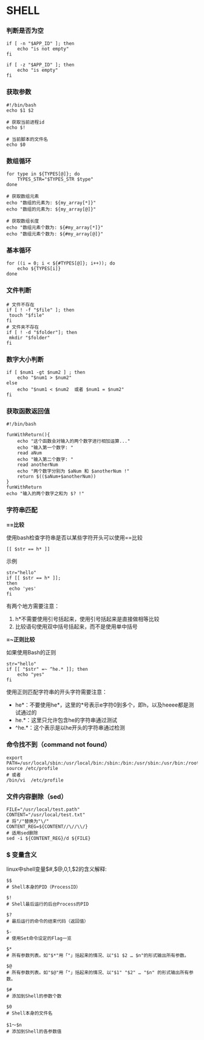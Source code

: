 # SHELL

### 判断是否为空

```shell
if [ -n "$APP_ID" ]; then
	echo "is not empty"
fi

if [ -z "$APP_ID" ]; then
	echo "is empty"
fi
```

### 获取参数

```shell
#!/bin/bash
echo $1 $2

# 获取当前进程id
echo $!

# 当前脚本的文件名
echo $0
```

### 数组循环

```shell
for type in ${TYPES[@]}; do
    TYPES_STR="$TYPES_STR $type"
done

# 获取数组元素
echo "数组的元素为: ${my_array[*]}"
echo "数组的元素为: ${my_array[@]}"

# 获取数组长度
echo "数组元素个数为: ${#my_array[*]}"
echo "数组元素个数为: ${#my_array[@]}"

```

### 基本循环

```shell
for ((i = 0; i < ${#TYPES[@]}; i++)); do
	echo ${TYPES[i]}
done
```

### 文件判断

```shell
# 文件不存在
if [ ! -f "$file" ]; then
 touch "$file"
fi
# 文件夹不存在
if [ ! -d "$folder"]; then
 mkdir "$folder"
fi
```

### 数字大小判断

```shell
if [ $num1 -gt $num2 ] ; then
    echo "$num1 > $num2"
else
    echo "$num1 < $num2  或者 $num1 = $num2"
fi
```

### 获取函数返回值

```shell
#!/bin/bash

funWithReturn(){
    echo "这个函数会对输入的两个数字进行相加运算..."
    echo "输入第一个数字: "
    read aNum
    echo "输入第二个数字: "
    read anotherNum
    echo "两个数字分别为 $aNum 和 $anotherNum !"
    return $(($aNum+$anotherNum))
}
funWithReturn
echo "输入的两个数字之和为 $? !"
```



### 字符串匹配

**==比较**

使用bash检查字符串是否以某些字符开头可以使用==比较

```shell
[[ $str == h* ]]
```

示例

```shell
str="hello"
if [[ $str == h* ]];
then
 echo 'yes'
fi
```

有两个地方需要注意：

1. h*不需要使用引号括起来，使用引号括起来是直接做相等比较
2. 比较语句使用双中括号括起来，而不是使用单中括号

**=~正则比较**

如果使用Bash的正则

```shell
str="hello"
if [[ "$str" =~ ^he.* ]]; then
    echo "yes"
fi
```

使用正则匹配字符串的开头字符需要注意：

- he*：不要使用he*，这里的*号表示e字符0到多个，即h，以及heeee都是测试通过的
- he.*：这里只允许包含he的字符串通过测试
- ^he.*：这个表示是以he开头的字符串通过检测

### 命令找不到（command not found）

```shell
export PATH=/usr/local/sbin:/usr/local/bin:/sbin:/bin:/usr/sbin:/usr/bin:/root/bin
source /etc/profile
# 或者
/bin/vi  /etc/profile
```

### 文件内容删除（sed）

```shell
FILE="/usr/local/test.path"
CONTENT="/usr/local/test.txt"
# 将"/"替换为"\/"
CONTENT_REG=${CONTENT//\//\\/}
# 适用sed删除
sed -i ${CONTENT_REG}/d ${FILE}
```

### $ 变量含义

linux中shell变量$#,$@,$0,$1,$2的含义解释: 

```shell
$$ 
# Shell本身的PID（ProcessID） 

$! 
# Shell最后运行的后台Process的PID 

$? 
# 最后运行的命令的结束代码（返回值） 

$- 
# 使用Set命令设定的Flag一览

$* 
# 所有参数列表。如"$*"用「"」括起来的情况、以"$1 $2 … $n"的形式输出所有参数。 

$@ 
# 所有参数列表。如"$@"用「"」括起来的情况、以"$1" "$2" … "$n" 的形式输出所有参数。 

$# 
# 添加到Shell的参数个数 

$0 
# Shell本身的文件名 

$1～$n 
# 添加到Shell的各参数值
```

## 

